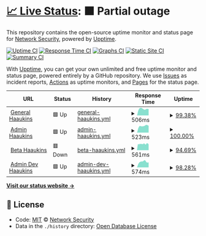 # [📈 Live Status](https://aau-network-security.github.io/uptime-haaukins): <!--live status--> **🟧 Partial outage**

This repository contains the open-source uptime monitor and status page for [Network Security](http://es.aau.dk), powered by [Upptime](https://github.com/upptime/upptime).

[![Uptime CI](https://github.com/koj-co/upptime/workflows/Uptime%20CI/badge.svg)](https://github.com/koj-co/upptime/actions?query=workflow%3A%22Uptime+CI%22)
[![Response Time CI](https://github.com/koj-co/upptime/workflows/Response%20Time%20CI/badge.svg)](https://github.com/koj-co/upptime/actions?query=workflow%3A%22Response+Time+CI%22)
[![Graphs CI](https://github.com/koj-co/upptime/workflows/Graphs%20CI/badge.svg)](https://github.com/koj-co/upptime/actions?query=workflow%3A%22Graphs+CI%22)
[![Static Site CI](https://github.com/koj-co/upptime/workflows/Static%20Site%20CI/badge.svg)](https://github.com/koj-co/upptime/actions?query=workflow%3A%22Static+Site+CI%22)
[![Summary CI](https://github.com/koj-co/upptime/workflows/Summary%20CI/badge.svg)](https://github.com/koj-co/upptime/actions?query=workflow%3A%22Summary+CI%22)

With [Upptime](https://upptime.js.org), you can get your own unlimited and free uptime monitor and status page, powered entirely by a GitHub repository. We use [Issues](https://github.com/aau-network-security/uptime-haaukins/issues) as incident reports, [Actions](https://github.com/aau-network-security/uptime-haaukins/actions) as uptime monitors, and [Pages](https://aau-network-security.github.io/uptime-haaukins) for the status page.

<!--start: status pages-->
<!-- This summary is generated by Upptime (https://github.com/upptime/upptime) -->
<!-- Do not edit this manually, your changes will be overwritten -->
<!-- prettier-ignore -->
| URL | Status | History | Response Time | Uptime |
| --- | ------ | ------- | ------------- | ------ |
| <img alt="" src="https://favicons.githubusercontent.com/general.haaukins.com" height="13"> [General Haaukins](https://general.haaukins.com) | 🟩 Up | [general-haaukins.yml](https://github.com/aau-network-security/haaukins-uptime/commits/master/history/general-haaukins.yml) | <details><summary><img alt="Response time graph" src="./graphs/general-haaukins/response-time-week.png" height="20"> 506ms</summary><br><a href="https://uptime.haaukins.com/history/general-haaukins"><img alt="Response time 673" src="https://img.shields.io/endpoint?url=https%3A%2F%2Fraw.githubusercontent.com%2Faau-network-security%2Fhaaukins-uptime%2Fmaster%2Fapi%2Fgeneral-haaukins%2Fresponse-time.json"></a><br><a href="https://uptime.haaukins.com/history/general-haaukins"><img alt="24-hour response time 496" src="https://img.shields.io/endpoint?url=https%3A%2F%2Fraw.githubusercontent.com%2Faau-network-security%2Fhaaukins-uptime%2Fmaster%2Fapi%2Fgeneral-haaukins%2Fresponse-time-day.json"></a><br><a href="https://uptime.haaukins.com/history/general-haaukins"><img alt="7-day response time 506" src="https://img.shields.io/endpoint?url=https%3A%2F%2Fraw.githubusercontent.com%2Faau-network-security%2Fhaaukins-uptime%2Fmaster%2Fapi%2Fgeneral-haaukins%2Fresponse-time-week.json"></a><br><a href="https://uptime.haaukins.com/history/general-haaukins"><img alt="30-day response time 673" src="https://img.shields.io/endpoint?url=https%3A%2F%2Fraw.githubusercontent.com%2Faau-network-security%2Fhaaukins-uptime%2Fmaster%2Fapi%2Fgeneral-haaukins%2Fresponse-time-month.json"></a><br><a href="https://uptime.haaukins.com/history/general-haaukins"><img alt="1-year response time 673" src="https://img.shields.io/endpoint?url=https%3A%2F%2Fraw.githubusercontent.com%2Faau-network-security%2Fhaaukins-uptime%2Fmaster%2Fapi%2Fgeneral-haaukins%2Fresponse-time-year.json"></a></details> | <details><summary><a href="https://uptime.haaukins.com/history/general-haaukins">99.38%</a></summary><a href="https://uptime.haaukins.com/history/general-haaukins"><img alt="All-time uptime 99.51%" src="https://img.shields.io/endpoint?url=https%3A%2F%2Fraw.githubusercontent.com%2Faau-network-security%2Fhaaukins-uptime%2Fmaster%2Fapi%2Fgeneral-haaukins%2Fuptime.json"></a><br><a href="https://uptime.haaukins.com/history/general-haaukins"><img alt="24-hour uptime 100.00%" src="https://img.shields.io/endpoint?url=https%3A%2F%2Fraw.githubusercontent.com%2Faau-network-security%2Fhaaukins-uptime%2Fmaster%2Fapi%2Fgeneral-haaukins%2Fuptime-day.json"></a><br><a href="https://uptime.haaukins.com/history/general-haaukins"><img alt="7-day uptime 99.38%" src="https://img.shields.io/endpoint?url=https%3A%2F%2Fraw.githubusercontent.com%2Faau-network-security%2Fhaaukins-uptime%2Fmaster%2Fapi%2Fgeneral-haaukins%2Fuptime-week.json"></a><br><a href="https://uptime.haaukins.com/history/general-haaukins"><img alt="30-day uptime 99.51%" src="https://img.shields.io/endpoint?url=https%3A%2F%2Fraw.githubusercontent.com%2Faau-network-security%2Fhaaukins-uptime%2Fmaster%2Fapi%2Fgeneral-haaukins%2Fuptime-month.json"></a><br><a href="https://uptime.haaukins.com/history/general-haaukins"><img alt="1-year uptime 99.51%" src="https://img.shields.io/endpoint?url=https%3A%2F%2Fraw.githubusercontent.com%2Faau-network-security%2Fhaaukins-uptime%2Fmaster%2Fapi%2Fgeneral-haaukins%2Fuptime-year.json"></a></details>
| <img alt="" src="https://favicons.githubusercontent.com/admin.haaukins.com" height="13"> [Admin Haaukins](https://admin.haaukins.com:8003) | 🟩 Up | [admin-haaukins.yml](https://github.com/aau-network-security/haaukins-uptime/commits/master/history/admin-haaukins.yml) | <details><summary><img alt="Response time graph" src="./graphs/admin-haaukins/response-time-week.png" height="20"> 523ms</summary><br><a href="https://uptime.haaukins.com/history/admin-haaukins"><img alt="Response time 508" src="https://img.shields.io/endpoint?url=https%3A%2F%2Fraw.githubusercontent.com%2Faau-network-security%2Fhaaukins-uptime%2Fmaster%2Fapi%2Fadmin-haaukins%2Fresponse-time.json"></a><br><a href="https://uptime.haaukins.com/history/admin-haaukins"><img alt="24-hour response time 535" src="https://img.shields.io/endpoint?url=https%3A%2F%2Fraw.githubusercontent.com%2Faau-network-security%2Fhaaukins-uptime%2Fmaster%2Fapi%2Fadmin-haaukins%2Fresponse-time-day.json"></a><br><a href="https://uptime.haaukins.com/history/admin-haaukins"><img alt="7-day response time 523" src="https://img.shields.io/endpoint?url=https%3A%2F%2Fraw.githubusercontent.com%2Faau-network-security%2Fhaaukins-uptime%2Fmaster%2Fapi%2Fadmin-haaukins%2Fresponse-time-week.json"></a><br><a href="https://uptime.haaukins.com/history/admin-haaukins"><img alt="30-day response time 508" src="https://img.shields.io/endpoint?url=https%3A%2F%2Fraw.githubusercontent.com%2Faau-network-security%2Fhaaukins-uptime%2Fmaster%2Fapi%2Fadmin-haaukins%2Fresponse-time-month.json"></a><br><a href="https://uptime.haaukins.com/history/admin-haaukins"><img alt="1-year response time 508" src="https://img.shields.io/endpoint?url=https%3A%2F%2Fraw.githubusercontent.com%2Faau-network-security%2Fhaaukins-uptime%2Fmaster%2Fapi%2Fadmin-haaukins%2Fresponse-time-year.json"></a></details> | <details><summary><a href="https://uptime.haaukins.com/history/admin-haaukins">100.00%</a></summary><a href="https://uptime.haaukins.com/history/admin-haaukins"><img alt="All-time uptime 100.00%" src="https://img.shields.io/endpoint?url=https%3A%2F%2Fraw.githubusercontent.com%2Faau-network-security%2Fhaaukins-uptime%2Fmaster%2Fapi%2Fadmin-haaukins%2Fuptime.json"></a><br><a href="https://uptime.haaukins.com/history/admin-haaukins"><img alt="24-hour uptime 100.00%" src="https://img.shields.io/endpoint?url=https%3A%2F%2Fraw.githubusercontent.com%2Faau-network-security%2Fhaaukins-uptime%2Fmaster%2Fapi%2Fadmin-haaukins%2Fuptime-day.json"></a><br><a href="https://uptime.haaukins.com/history/admin-haaukins"><img alt="7-day uptime 100.00%" src="https://img.shields.io/endpoint?url=https%3A%2F%2Fraw.githubusercontent.com%2Faau-network-security%2Fhaaukins-uptime%2Fmaster%2Fapi%2Fadmin-haaukins%2Fuptime-week.json"></a><br><a href="https://uptime.haaukins.com/history/admin-haaukins"><img alt="30-day uptime 100.00%" src="https://img.shields.io/endpoint?url=https%3A%2F%2Fraw.githubusercontent.com%2Faau-network-security%2Fhaaukins-uptime%2Fmaster%2Fapi%2Fadmin-haaukins%2Fuptime-month.json"></a><br><a href="https://uptime.haaukins.com/history/admin-haaukins"><img alt="1-year uptime 100.00%" src="https://img.shields.io/endpoint?url=https%3A%2F%2Fraw.githubusercontent.com%2Faau-network-security%2Fhaaukins-uptime%2Fmaster%2Fapi%2Fadmin-haaukins%2Fuptime-year.json"></a></details>
| <img alt="" src="https://favicons.githubusercontent.com/beta.ntp-event.dk" height="13"> [Beta Haaukins](https://beta.ntp-event.dk) | 🟥 Down | [beta-haaukins.yml](https://github.com/aau-network-security/haaukins-uptime/commits/master/history/beta-haaukins.yml) | <details><summary><img alt="Response time graph" src="./graphs/beta-haaukins/response-time-week.png" height="20"> 561ms</summary><br><a href="https://uptime.haaukins.com/history/beta-haaukins"><img alt="Response time 564" src="https://img.shields.io/endpoint?url=https%3A%2F%2Fraw.githubusercontent.com%2Faau-network-security%2Fhaaukins-uptime%2Fmaster%2Fapi%2Fbeta-haaukins%2Fresponse-time.json"></a><br><a href="https://uptime.haaukins.com/history/beta-haaukins"><img alt="24-hour response time 564" src="https://img.shields.io/endpoint?url=https%3A%2F%2Fraw.githubusercontent.com%2Faau-network-security%2Fhaaukins-uptime%2Fmaster%2Fapi%2Fbeta-haaukins%2Fresponse-time-day.json"></a><br><a href="https://uptime.haaukins.com/history/beta-haaukins"><img alt="7-day response time 561" src="https://img.shields.io/endpoint?url=https%3A%2F%2Fraw.githubusercontent.com%2Faau-network-security%2Fhaaukins-uptime%2Fmaster%2Fapi%2Fbeta-haaukins%2Fresponse-time-week.json"></a><br><a href="https://uptime.haaukins.com/history/beta-haaukins"><img alt="30-day response time 564" src="https://img.shields.io/endpoint?url=https%3A%2F%2Fraw.githubusercontent.com%2Faau-network-security%2Fhaaukins-uptime%2Fmaster%2Fapi%2Fbeta-haaukins%2Fresponse-time-month.json"></a><br><a href="https://uptime.haaukins.com/history/beta-haaukins"><img alt="1-year response time 564" src="https://img.shields.io/endpoint?url=https%3A%2F%2Fraw.githubusercontent.com%2Faau-network-security%2Fhaaukins-uptime%2Fmaster%2Fapi%2Fbeta-haaukins%2Fresponse-time-year.json"></a></details> | <details><summary><a href="https://uptime.haaukins.com/history/beta-haaukins">94.69%</a></summary><a href="https://uptime.haaukins.com/history/beta-haaukins"><img alt="All-time uptime 96.26%" src="https://img.shields.io/endpoint?url=https%3A%2F%2Fraw.githubusercontent.com%2Faau-network-security%2Fhaaukins-uptime%2Fmaster%2Fapi%2Fbeta-haaukins%2Fuptime.json"></a><br><a href="https://uptime.haaukins.com/history/beta-haaukins"><img alt="24-hour uptime 92.15%" src="https://img.shields.io/endpoint?url=https%3A%2F%2Fraw.githubusercontent.com%2Faau-network-security%2Fhaaukins-uptime%2Fmaster%2Fapi%2Fbeta-haaukins%2Fuptime-day.json"></a><br><a href="https://uptime.haaukins.com/history/beta-haaukins"><img alt="7-day uptime 94.69%" src="https://img.shields.io/endpoint?url=https%3A%2F%2Fraw.githubusercontent.com%2Faau-network-security%2Fhaaukins-uptime%2Fmaster%2Fapi%2Fbeta-haaukins%2Fuptime-week.json"></a><br><a href="https://uptime.haaukins.com/history/beta-haaukins"><img alt="30-day uptime 96.26%" src="https://img.shields.io/endpoint?url=https%3A%2F%2Fraw.githubusercontent.com%2Faau-network-security%2Fhaaukins-uptime%2Fmaster%2Fapi%2Fbeta-haaukins%2Fuptime-month.json"></a><br><a href="https://uptime.haaukins.com/history/beta-haaukins"><img alt="1-year uptime 96.26%" src="https://img.shields.io/endpoint?url=https%3A%2F%2Fraw.githubusercontent.com%2Faau-network-security%2Fhaaukins-uptime%2Fmaster%2Fapi%2Fbeta-haaukins%2Fuptime-year.json"></a></details>
| <img alt="" src="https://favicons.githubusercontent.com/admin.ntp-event.dk" height="13"> [Admin Dev Haaukins](https://admin.ntp-event.dk:8003) | 🟩 Up | [admin-dev-haaukins.yml](https://github.com/aau-network-security/haaukins-uptime/commits/master/history/admin-dev-haaukins.yml) | <details><summary><img alt="Response time graph" src="./graphs/admin-dev-haaukins/response-time-week.png" height="20"> 574ms</summary><br><a href="https://uptime.haaukins.com/history/admin-dev-haaukins"><img alt="Response time 578" src="https://img.shields.io/endpoint?url=https%3A%2F%2Fraw.githubusercontent.com%2Faau-network-security%2Fhaaukins-uptime%2Fmaster%2Fapi%2Fadmin-dev-haaukins%2Fresponse-time.json"></a><br><a href="https://uptime.haaukins.com/history/admin-dev-haaukins"><img alt="24-hour response time 503" src="https://img.shields.io/endpoint?url=https%3A%2F%2Fraw.githubusercontent.com%2Faau-network-security%2Fhaaukins-uptime%2Fmaster%2Fapi%2Fadmin-dev-haaukins%2Fresponse-time-day.json"></a><br><a href="https://uptime.haaukins.com/history/admin-dev-haaukins"><img alt="7-day response time 574" src="https://img.shields.io/endpoint?url=https%3A%2F%2Fraw.githubusercontent.com%2Faau-network-security%2Fhaaukins-uptime%2Fmaster%2Fapi%2Fadmin-dev-haaukins%2Fresponse-time-week.json"></a><br><a href="https://uptime.haaukins.com/history/admin-dev-haaukins"><img alt="30-day response time 578" src="https://img.shields.io/endpoint?url=https%3A%2F%2Fraw.githubusercontent.com%2Faau-network-security%2Fhaaukins-uptime%2Fmaster%2Fapi%2Fadmin-dev-haaukins%2Fresponse-time-month.json"></a><br><a href="https://uptime.haaukins.com/history/admin-dev-haaukins"><img alt="1-year response time 578" src="https://img.shields.io/endpoint?url=https%3A%2F%2Fraw.githubusercontent.com%2Faau-network-security%2Fhaaukins-uptime%2Fmaster%2Fapi%2Fadmin-dev-haaukins%2Fresponse-time-year.json"></a></details> | <details><summary><a href="https://uptime.haaukins.com/history/admin-dev-haaukins">98.28%</a></summary><a href="https://uptime.haaukins.com/history/admin-dev-haaukins"><img alt="All-time uptime 99.00%" src="https://img.shields.io/endpoint?url=https%3A%2F%2Fraw.githubusercontent.com%2Faau-network-security%2Fhaaukins-uptime%2Fmaster%2Fapi%2Fadmin-dev-haaukins%2Fuptime.json"></a><br><a href="https://uptime.haaukins.com/history/admin-dev-haaukins"><img alt="24-hour uptime 100.00%" src="https://img.shields.io/endpoint?url=https%3A%2F%2Fraw.githubusercontent.com%2Faau-network-security%2Fhaaukins-uptime%2Fmaster%2Fapi%2Fadmin-dev-haaukins%2Fuptime-day.json"></a><br><a href="https://uptime.haaukins.com/history/admin-dev-haaukins"><img alt="7-day uptime 98.28%" src="https://img.shields.io/endpoint?url=https%3A%2F%2Fraw.githubusercontent.com%2Faau-network-security%2Fhaaukins-uptime%2Fmaster%2Fapi%2Fadmin-dev-haaukins%2Fuptime-week.json"></a><br><a href="https://uptime.haaukins.com/history/admin-dev-haaukins"><img alt="30-day uptime 99.00%" src="https://img.shields.io/endpoint?url=https%3A%2F%2Fraw.githubusercontent.com%2Faau-network-security%2Fhaaukins-uptime%2Fmaster%2Fapi%2Fadmin-dev-haaukins%2Fuptime-month.json"></a><br><a href="https://uptime.haaukins.com/history/admin-dev-haaukins"><img alt="1-year uptime 99.00%" src="https://img.shields.io/endpoint?url=https%3A%2F%2Fraw.githubusercontent.com%2Faau-network-security%2Fhaaukins-uptime%2Fmaster%2Fapi%2Fadmin-dev-haaukins%2Fuptime-year.json"></a></details>

<!--end: status pages-->

[**Visit our status website →**](https://uptime.haaukins.com)

## 📄 License

- Code: [MIT](./LICENSE) © [Network Security](http://es.aau.dk)
- Data in the `./history` directory: [Open Database License](https://opendatacommons.org/licenses/odbl/1-0/)
